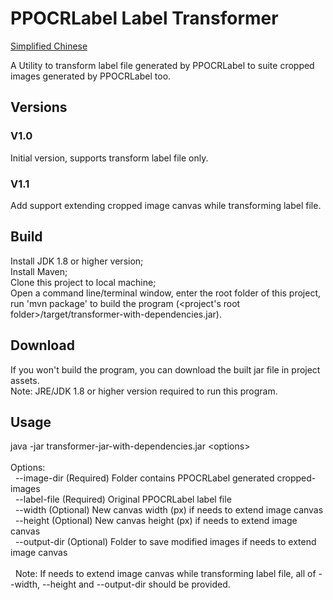 # PPOCRLabel Label Transformer
[Simplified Chinese](README_cn.md)

A Utility to transform label file generated by PPOCRLabel to suite cropped images generated by PPOCRLabel too.

## Versions
### V1.0
Initial version, supports transform label file only.
### V1.1
Add support extending cropped image canvas while transforming label file.

## Build
Install JDK 1.8 or higher version;<br>
Install Maven;<br>
Clone this project to local machine;<br>
Open a command line/terminal window, enter the root folder of this project, run 'mvn package' to build the program (&lt;project's root folder>/target/transformer-with-dependencies.jar).

## Download
If you won't build the program, you can download the built jar file in project assets.<br>
Note: JRE/JDK 1.8 or higher version required to run this program.

## Usage
java -jar transformer-jar-with-dependencies.jar &lt;options><br>
<br>
Options:<br>
&nbsp;&nbsp;--image-dir   (Required) Folder contains PPOCRLabel generated cropped-images<br>
&nbsp;&nbsp;--label-file  (Required) Original PPOCRLabel label file<br>
&nbsp;&nbsp;--width       (Optional) New canvas width (px) if needs to extend image canvas<br>
&nbsp;&nbsp;--height      (Optional) New canvas height (px) if needs to extend image canvas<br>
&nbsp;&nbsp;--output-dir  (Optional) Folder to save modified images if needs to extend image canvas<br>
<br>
&nbsp;&nbsp;Note: If needs to extend image canvas while transforming label file, all of --width, --height and --output-dir should be provided.
